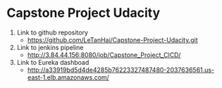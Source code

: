 # Capstone Project Udacity
1. Link to github repository
    * https://github.com/LeTanHai/Capstone-Project-Udacity.git
2. Link to jenkins pipeline
    * http://3.84.44.156:8080/job/Capstone_Project_CICD/
3. Link to Eureka dashboad
    * http://a33919bd5d4de4285b76223327487480-2037636561.us-east-1.elb.amazonaws.com/